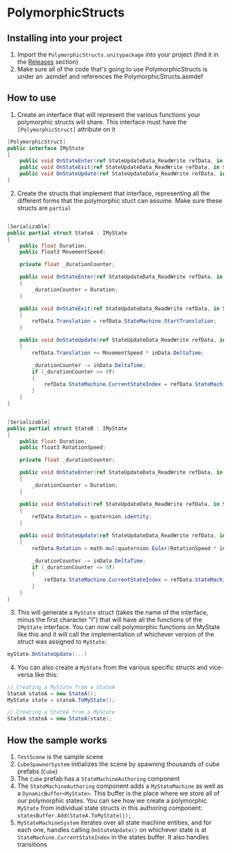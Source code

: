 # PolymorphicStructs

## Installing into your project
1. Import the `PolymorphicStructs.unitypackage` into your project (find it in the [Releases](https://github.com/PhilSA/PolymorphicStructs/releases) section)
2. Make sure all of the code that's going to use PolymorphicStructs is under an .asmdef and references the PolymorphicStructs.asmdef

## How to use
1. Create an interface that will represent the various functions your polymorphic structs will share. This interface must have the `[PolymorphicStruct]`  attribute on it
```cs
[PolymorphicStruct]
public interface IMyState
{
    public void OnStateEnter(ref StateUpdateData_ReadWrite refData, in StateUpdateData_ReadOnly inData);
    public void OnStateExit(ref StateUpdateData_ReadWrite refData, in StateUpdateData_ReadOnly inData);
    public void OnStateUpdate(ref StateUpdateData_ReadWrite refData, in StateUpdateData_ReadOnly inData); 
}
```
2. Create the structs that implement that interface, representing all the different forms that the polymorphic stuct can assume. Make sure these structs are `partial`
```cs

[Serializable]
public partial struct StateA : IMyState
{
    public float Duration;
    public float3 MovementSpeed;

    private float _durationCounter;

    public void OnStateEnter(ref StateUpdateData_ReadWrite refData, in StateUpdateData_ReadOnly inData)
    {
        _durationCounter = Duration;
    }

    public void OnStateExit(ref StateUpdateData_ReadWrite refData, in StateUpdateData_ReadOnly inData)
    {
        refData.Translation = refData.StateMachine.StartTranslation;
    }

    public void OnStateUpdate(ref StateUpdateData_ReadWrite refData, in StateUpdateData_ReadOnly inData)
    {
        refData.Translation += MovementSpeed * inData.DeltaTime;

        _durationCounter -= inData.DeltaTime;
        if (_durationCounter <= 0f)
        {
            refData.StateMachine.CurrentStateIndex = refData.StateMachine.StateBIndex;
        }
    }
}


[Serializable]
public partial struct StateB : IMyState
{
    public float Duration;
    public float3 RotationSpeed;

    private float _durationCounter;

    public void OnStateEnter(ref StateUpdateData_ReadWrite refData, in StateUpdateData_ReadOnly inData)
    {
        _durationCounter = Duration;
    }

    public void OnStateExit(ref StateUpdateData_ReadWrite refData, in StateUpdateData_ReadOnly inData)
    {
        refData.Rotation = quaternion.identity;
    }

    public void OnStateUpdate(ref StateUpdateData_ReadWrite refData, in StateUpdateData_ReadOnly inData)
    {
        refData.Rotation = math.mul(quaternion.Euler(RotationSpeed * inData.DeltaTime), refData.Rotation);

        _durationCounter -= inData.DeltaTime;
        if (_durationCounter <= 0f)
        {
            refData.StateMachine.CurrentStateIndex = refData.StateMachine.StateCIndex;
        }
    }
}
```
3. This will generate a `MyState` struct (takes the name of the interface, minus the first character "I") that will have all the functions of the `IMyState` interface. You can now call polymorphic functions on MyState like this and it will call the implementation of whichever version of the struct was assigned to `MyState`:
```cs
myState.OnStateUpdate(...)
``` 
4. You can also create a `MyState` from the various specific structs and vice-versa like this:
```cs
// Creating a MyState from a StateA
StateA stateA = new StateA();
MyState state = stateA.ToMyState();

// Creating a StateA from a MyState
StateA stateA = new StateA(state);
```

## How the sample works
1. `TestScene` is the sample scene
2. `CubeSpawnerSystem` initializes the scene by spawning thousands of cube prefabs (`Cube`)
3. The `Cube` prefab has a `StateMachineAuthoring` component
4. The `StateMachineAuthoring` component adds a `MyStateMachine` as well as a `DynamicBuffer<MyState>`. This buffer is the place where we store all of our polymorphic states. You can see how we create a polymorphic `MyState` from individual state structs in this authoring component: `statesBuffer.Add(StateA.ToMyState());`
5. `MyStateMachineSystem` iterates over all state machine entities, and for each one, handles calling `OnStateUpdate()` on whichever state is at `StateMachine.CurrentStateIndex` in the states buffer. It also handles transitions
